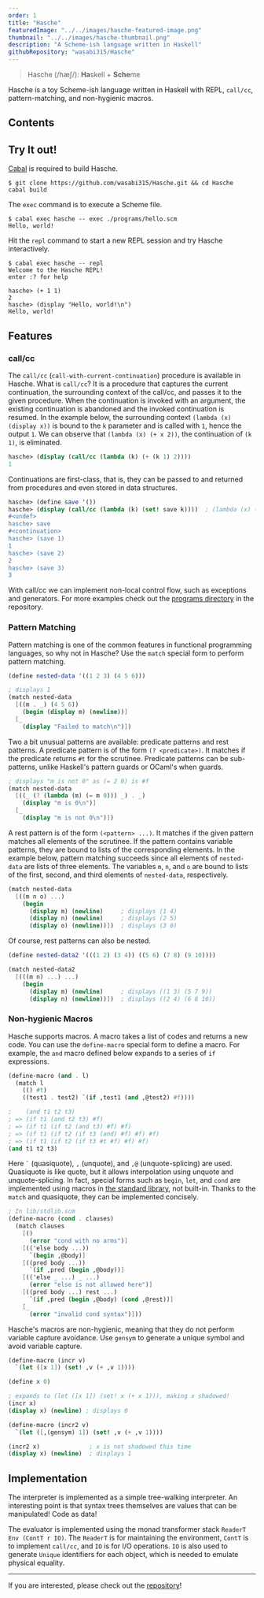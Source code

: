 ```yaml
---
order: 1
title: "Hasche"
featuredImage: "../../images/hasche-featured-image.png"
thumbnail: "../../images/hasche-thumbnail.png"
description: "A Scheme-ish language written in Haskell"
githubRepository: "wasabi315/Hasche"
---
```


> Hasche (/hæʃ/): **Ha**skell + **Sche**me

Hasche is a toy Scheme-ish language written in Haskell with REPL, `call/cc`, pattern-matching, and non-hygienic macros.

## Contents

## Try It out!

[Cabal](https://www.haskell.org/cabal/) is required to build Hasche.

```ansi
$ git clone https://github.com/wasabi315/Hasche.git && cd Hasche
cabal build
```

The `exec` command is to execute a Scheme file.

```ansi
$ cabal exec hasche -- exec ./programs/hello.scm
Hello, world!
```

Hit the `repl` command to start a new REPL session and try Hasche interactively.

```ansi
$ cabal exec hasche -- repl
Welcome to the Hasche REPL!
enter :? for help

hasche> (+ 1 1)
2
hasche> (display "Hello, world!\n")
Hello, world!
```

## Features

### call/cc

The `call/cc` (`call-with-current-continuation`) procedure is available in Hasche.
What is `call/cc`? It is a procedure that captures the current continuation, the surrounding context of the call/cc, and passes it to the given procedure.
When the continuation is invoked with an argument, the existing continuation is abandoned and the invoked continuation is resumed.
In the example below, the surrounding context `(lambda (x) (display x))` is bound to the `k` parameter and is called with `1`, hence the output `1`. We can observe that `(lambda (x) (+ x 2))`, the continuation of `(k 1)`, is eliminated.

```scheme
hasche> (display (call/cc (lambda (k) (+ (k 1) 2))))
1
```

Continuations are first-class, that is, they can be passed to and returned from procedures and even stored in data structures.

```scheme
hasche> (define save '())
hasche> (display (call/cc (lambda (k) (set! save k))))  ; (lambda (x) (display x)) is bound to save
#<undef>
hasche> save
#<continuation>
hasche> (save 1)
1
hasche> (save 2)
2
hasche> (save 3)
3
```

With call/cc we can implement non-local control flow, such as exceptions and generators.
For more examples check out the [programs directory](https://github.com/wasabi315/Hasche/tree/main/programs) in the repository.

### Pattern Matching

Pattern matching is one of the common features in functional programming languages, so why not in Hasche?
Use the `match` special form to perform pattern matching.

```scheme
(define nested-data '((1 2 3) (4 5 6)))

; displays 1
(match nested-data
  [((m . _) (4 5 6))
    (begin (display m) (newline))]
  [_
    (display "Failed to match\n")])
```

Two a bit unusual patterns are available: predicate patterns and rest patterns.
A predicate pattern is of the form `(? <predicate>)`. It matches if the predicate returns `#t` for the scrutinee. Predicate patterns can be sub-patterns, unlike Haskell's pattern guards or OCaml's when guards.

```scheme
; displays "m is not 0" as (= 2 0) is #f
(match nested-data
  [((_ (? (lambda (m) (= m 0))) _) . _)
    (display "m is 0\n")]
  [_
    (display "m is not 0\n")])
```

A rest pattern is of the form `(<pattern> ...)`. It matches if the given pattern matches all elements of the scrutinee. If the pattern contains variable patterns, they are bound to lists of the corresponding elements. In the example below, pattern matching succeeds since all elements of `nested-data` are lists of three elements. The variables `m`, `n`, and `o` are bound to lists of the first, second, and third elements of `nested-data`, respectively.

```scheme
(match nested-data
  [((m n o) ...)
    (begin
      (display m) (newline)     ; displays (1 4)
      (display n) (newline)     ; displays (2 5)
      (display o) (newline))])  ; displays (3 6)
```

Of course, rest patterns can also be nested.

```scheme
(define nested-data2 '(((1 2) (3 4)) ((5 6) (7 8) (9 10))))

(match nested-data2
  [(((m n) ...) ...)
    (begin
      (display m) (newline)     ; displays ((1 3) (5 7 9))
      (display n) (newline))])  ; displays ((2 4) (6 8 10))
```

### Non-hygienic Macros

Hasche supports macros. A macro takes a list of codes and returns a new code.
You can use the `define-macro` special form to define a macro.
For example, the `and` macro defined below expands to a series of `if` expressions.

```scheme
(define-macro (and . l)
  (match l
    (() #t)
    ((test1 . test2) `(if ,test1 (and ,@test2) #f))))

;    (and t1 t2 t3)
; => (if t1 (and t2 t3) #f)
; => (if t1 (if t2 (and t3) #f) #f)
; => (if t1 (if t2 (if t3 (and) #f) #f) #f)
; => (if t1 (if t2 (if t3 #t #f) #f) #f)
(and t1 t2 t3)
```

Here `` ` `` (quasiquote), `,` (unquote), and `,@` (unquote-splicing) are used. Quasiquote is like quote, but it allows interpolation using unquote and unquote-splicing.
In fact, special forms such as `begin`, `let`, and `cond` are implemented using macros in [the standard library](https://github.com/wasabi315/Hasche/blob/5f391d708abe2c6209157637695951dd01283089/lib/stdlib.scm#L86), not built-in.
Thanks to the `match` and quasiquote, they can be implemented concisely.

```scheme
; In lib/stdlib.scm
(define-macro (cond . clauses)
  (match clauses
    [()
      (error "cond with no arms")]
    [(('else body ...))
      `(begin ,@body)]
    [((pred body ...))
      `(if ,pred (begin ,@body))]
    [(('else _ ...) _ ...)
      (error "else is not allowed here")]
    [((pred body ...) rest ...)
      `(if ,pred (begin ,@body) (cond ,@rest))]
    [_
      (error "invalid cond syntax")]))
```

Hasche's macros are non-hygienic, meaning that they do not perform variable capture avoidance.
Use `gensym` to generate a unique symbol and avoid variable capture.

```scheme
(define-macro (incr v)
  `(let ([x 1]) (set! ,v (+ ,v 1))))

(define x 0)

; expands to (let ([x 1]) (set! x (+ x 1))), making x shadowed!
(incr x)
(display x) (newline) ; displays 0

(define-macro (incr2 v)
  `(let ([,(gensym) 1]) (set! ,v (+ ,v 1))))

(incr2 x)              ; x is not shadowed this time
(display x) (newline)  ; displays 1
```

## Implementation

The interpreter is implemented as a simple tree-walking interpreter.
An interesting point is that syntax trees themselves are values that can be manipulated! Code as data!

The evaluator is implemented using the monad transformer stack `ReaderT Env (ContT r IO)`.
The `ReaderT` is for maintaining the environment, `ContT` is to implement `call/cc`, and `IO` is for I/O operations. `IO` is also used to generate `Unique` identifiers for each object, which is needed to emulate physical equality.

---

If you are interested, please check out the [repository](https://github.com/wasabi315/Hasche)!
